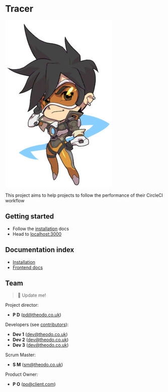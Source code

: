 # Tracer

![](./frontend/src/assets/tracer_mini.jpg)

This project aims to help projects to follow the performance of their CircleCI workflow

## Getting started

- Follow the [installation](./docs/installation.md) docs
- Head to [localhost:3000](http://localhost:3000)

## Documentation index

- [Installation](./docs/installation.md)
- [Frontend docs](./frontend/README.md)

## Team

> 🚧 Update me!

Project director:

- **P D** (pd@theodo.co.uk)

Developers (see [contributors](../../graphs/contributors)):

- **Dev 1** (dev@theodo.co.uk)
- **Dev 2** (dev@theodo.co.uk)
- **Dev 3** (dev@theodo.co.uk)

Scrum Master:

- **S M** (sm@theodo.co.uk)

Product Owner:

- **P O** (po@client.com)
